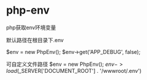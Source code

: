 # php-env

php获取env环境变量

默认路径在根目录下.env

$env = new PhpEnv();
$env->get('APP_DEBUG', false);

可自定义文件路径
$env = new PhpEnv();
$env->load($_SERVER['DOCUMENT_ROOT'] . '/wwwroot/.env')
